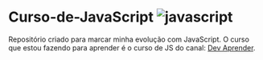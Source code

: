 # Curso-de-JavaScript ![javascript](https://user-images.githubusercontent.com/52017988/149002541-c224999c-49b7-4322-98ee-864a3b3f5755.png)
 
Repositório criado para marcar minha evolução com JavaScript.
O curso que estou fazendo para aprender é o curso de JS do canal: [Dev Aprender](https://www.youtube.com/channel/UCm63tB8wsKOVvxoU4iMpS2A).

